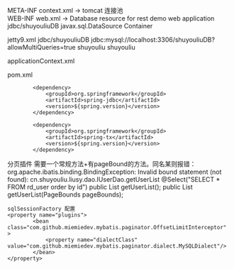 META-INF
	context.xml -> tomcat 连接池
	<Context>
  	<Resource
	   name="jdbc/shuyouliuDB"
	   auth="Container"
	   type="javax.sql.DataSource"
	   factory="org.apache.tomcat.jdbc.pool.DataSourceFactory"
	   initialSize="5"
	   maxActive="55"
	   maxIdle="21"
	   minIdle="13"
	   timeBetweenEvictionRunsMillis="34000"
	   minEvictableIdleTimeMillis="55000"
	   validationQuery="SELECT 1"
	   validationInterval="34"
	   testOnBorrow="true"
	   removeAbandoned="true"
	   removeAbandonedTimeout="233"
	   username="shuyouliu"
	   password="shuyouliu"
	   driverClassName="com.mysql.jdbc.Driver"
	   url="jdbc:mysql://localhost:3306/shuyouliudb?allowMultiQueries=true"
   />  
</Context>
WEB-INF
	web.xml ->
	<resource-ref>
        <description>Database resource for rest demo web application </description>
        <res-ref-name>jdbc/shuyouliuDB</res-ref-name>
        <res-type>javax.sql.DataSource</res-type>
        <res-auth>Container</res-auth>
    </resource-ref>	
    
jetty9.xml
	<Configure class="org.eclipse.jetty.webapp.WebAppContext">
	   <New id="DSTest" class="org.eclipse.jetty.plus.jndi.Resource">
	     <Arg></Arg>
	     <Arg>jdbc/shuyouliuDB</Arg>
	     <Arg>
	        <New class="com.mysql.jdbc.jdbc2.optional.MysqlConnectionPoolDataSource">
	           <Set name="Url">jdbc:mysql://localhost:3306/shuyouliuDB?allowMultiQueries=true</Set>
	           <Set name="User">shuyouliu</Set>
	           <Set name="Password">shuyouliu</Set>
	        </New>
	     </Arg>
	    </New> 
	</Configure>
    
applicationContext.xml
	<import resource="daoBean.xml"/>
	

pom.xml

			<dependency>
				<groupId>org.springframework</groupId>
				<artifactId>spring-jdbc</artifactId>
				<version>${spring.version}</version>
			</dependency>

			<dependency>
				<groupId>org.springframework</groupId>
				<artifactId>spring-tx</artifactId>
				<version>${spring.version}</version>
			</dependency>


分页插件
	需要一个常规方法+有pageBound的方法。同名某则报错：org.apache.ibatis.binding.BindingException: Invalid bound statement (not found): cn.shuyouliu.liusy.dao.IUserDao.getUserList
	@Select("SELECT * FROM rd_user order by id")
	public List<User> getUserList();
	public List<User> getUserList(PageBounds pageBounds);
	
	sqlSessionFactory 配置
	<property name="plugins">  
        	<bean class="com.github.miemiedev.mybatis.paginator.OffsetLimitInterceptor" >
        		<property name="dialectClass" value="com.github.miemiedev.mybatis.paginator.dialect.MySQLDialect"/>
        	</bean>  
    </property>
    	
    	
    
    
